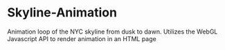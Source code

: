 # Skyline-Animation
Animation loop of the NYC skyline from dusk to dawn. Utilizes the WebGL Javascript API to render animation in an HTML page

